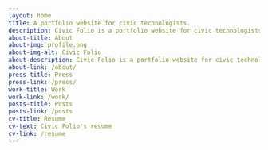 ```yaml
---
layout: home
title: A portfolio website for civic technologists.
description: Civic Folio is a portfolio website for civic technologists.
about-title: About
about-img: profile.png
about-img-alt: Civic Folio
about-description: Civic Folio is a portfolio website for civic technologists.
about-link: /about/
press-title: Press
press-link: /press/
work-title: Work
work-link: /work/
posts-title: Posts
posts-link: /posts
cv-title: Resume
cv-text: Civic Folio's resume
cv-link: /resume
---
```

